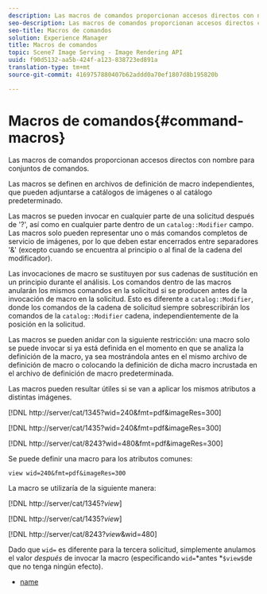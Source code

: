 ```yaml
---
description: Las macros de comandos proporcionan accesos directos con nombre para conjuntos de comandos.
seo-description: Las macros de comandos proporcionan accesos directos con nombre para conjuntos de comandos.
seo-title: Macros de comandos
solution: Experience Manager
title: Macros de comandos
topic: Scene7 Image Serving - Image Rendering API
uuid: f90d5132-aa5b-424f-a123-838723ed891a
translation-type: tm+mt
source-git-commit: 4169757880407b62addd0a70ef1807d8b195820b

---
```



# Macros de comandos{#command-macros}

Las macros de comandos proporcionan accesos directos con nombre para conjuntos de comandos.

Las macros se definen en archivos de definición de macro independientes, que pueden adjuntarse a catálogos de imágenes o al catálogo predeterminado.

Las macros se pueden invocar en cualquier parte de una solicitud después de &#39;?&#39;, así como en cualquier parte dentro de un `catalog::Modifier` campo. Las macros solo pueden representar uno o más comandos completos de servicio de imágenes, por lo que deben estar encerrados entre separadores &#39;&amp;&#39; (excepto cuando se encuentra al principio o al final de la cadena del modificador).

Las invocaciones de macro se sustituyen por sus cadenas de sustitución en un principio durante el análisis. Los comandos dentro de las macros anularán los mismos comandos en la solicitud si se producen antes de la invocación de macro en la solicitud. Esto es diferente a `catalog::Modifier`, donde los comandos de la cadena de solicitud siempre sobrescribirán los comandos de la `catalog::Modifier` cadena, independientemente de la posición en la solicitud.

Las macros se pueden anidar con la siguiente restricción: una macro solo se puede invocar si ya está definida en el momento en que se analiza la definición de la macro, ya sea mostrándola antes en el mismo archivo de definición de macro o colocando la definición de dicha macro incrustada en el archivo de definición de macro predeterminada.

Las macros pueden resultar útiles si se van a aplicar los mismos atributos a distintas imágenes.

[!DNL http://server/cat/1345?wid=240&fmt=pdf&imageRes=300]

[!DNL http://server/cat/1435?wid=240&fmt=pdf&imageRes=300]

[!DNL http://server/cat/8243?wid=480&fmt=pdf&imageRes=300]

Se puede definir una macro para los atributos comunes:

`view wid=240&fmt=pdf&imageRes=300`

La macro se utilizaría de la siguiente manera:

[!DNL http://server/cat/1345?$view$]

[!DNL http://server/cat/1435?$view$]

[!DNL http://server/cat/8243?$view$&wid=480]

Dado que `wid=` es diferente para la tercera solicitud, simplemente anulamos el valor *después* de invocar la macro (especificando `wid=`*antes *`$view$`de que no tenga ningún efecto).

+ [name](r-name.md)
